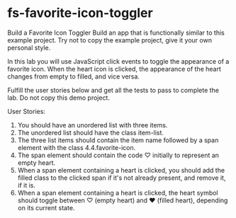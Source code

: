 # fs-favorite-icon-toggler

Build a Favorite Icon Toggler
Build an app that is functionally similar to this example project. Try not to copy the example project, give it your own personal style.

In this lab you will use JavaScript click events to toggle the appearance of a favorite icon. When the heart icon is clicked, the appearance of the heart changes from empty to filled, and vice versa.

Fulfill the user stories below and get all the tests to pass to complete the lab. Do not copy this demo project.

User Stories:

1. You should have an unordered list with three items.
2. The unordered list should have the class item-list.
3. The three list items should contain the item name followed by a span element with the class 4.4.favorite-icon.
4. The span element should contain the code &#9825; initially to represent an empty heart.
5. When a span element containing a heart is clicked, you should add the filled class to the clicked span if it's not already present, and remove it, if it is.
6. When a span element containing a heart is clicked, the heart symbol should toggle between &#9825; (empty heart) and &#10084; (filled heart), depending on its current state.
